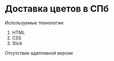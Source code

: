 # Доставка цветов в СПб

Используемые технологии:
1. HTML
2. CSS
3. Slick

Отсутствие адаптивной версии
